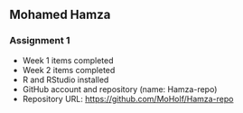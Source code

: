 ## Mohamed Hamza
### Assignment 1

* Week 1 items completed
* Week 2 items completed
* R and RStudio installed
* GitHub account and repository (name: Hamza-repo)
* Repository URL: https://github.com/MoHolf/Hamza-repo